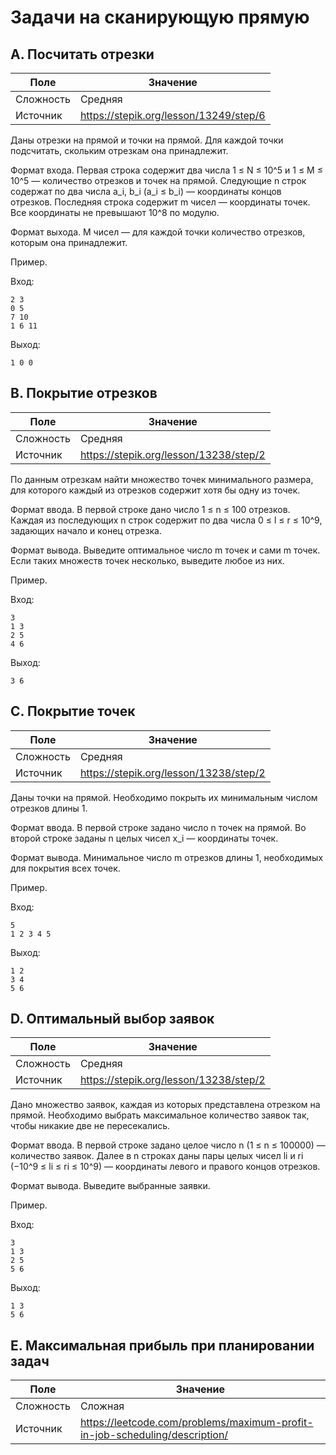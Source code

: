 # Задачи на сканирующую прямую

## A. Посчитать отрезки

| Поле      | Значение                               |
|-----------|----------------------------------------|
| Сложность | Средняя                                |
| Источник  | https://stepik.org/lesson/13249/step/6 |

Даны отрезки на прямой и точки на прямой. Для каждой точки подсчитать, скольким отрезкам она принадлежит.

Формат входа. Первая строка содержит два числа 1 ≤ N ≤ 10^5 и 1 ≤ M ≤ 10^5 — количество отрезков и точек на прямой.
Следующие n строк содержат по два числа a_i, b_i (a_i ≤ b_i) — координаты концов отрезков.
Последняя строка содержит m чисел — координаты точек. Все координаты не превышают 10^8 по модулю.

Формат выхода. M чисел — для каждой точки количество отрезков, которым она принадлежит.

Пример.

Вход:

```text
2 3
0 5
7 10
1 6 11
```

Выход:

```
1 0 0
```

## B. Покрытие отрезков

| Поле      | Значение                               |
|-----------|----------------------------------------|
| Сложность | Средняя                                |
| Источник  | https://stepik.org/lesson/13238/step/2 |

По данным отрезкам найти множество точек минимального размера, для которого каждый из отрезков содержит хотя бы одну из
точек.

Формат ввода. В первой строке дано число 1 ≤ n ≤ 100 отрезков. Каждая из последующих n строк содержит по два числа 0 ≤
l ≤ r ≤ 10^9,
задающих начало и конец отрезка.

Формат вывода. Выведите оптимальное число m точек и сами m точек. Если таких множеств точек
несколько, выведите любое из них.

Пример.

Вход:

```text
3
1 3
2 5
4 6
```

Выход:

```
3 6
```

## C. Покрытие точек

| Поле      | Значение                               |
|-----------|----------------------------------------|
| Сложность | Средняя                                |
| Источник  | https://stepik.org/lesson/13238/step/2 |

Даны точки на прямой. Необходимо покрыть их минимальным числом отрезков длины 1.

Формат ввода. В первой строке задано число n точек на прямой. Во второй строке заданы n целых чисел
x_i — координаты точек.

Формат вывода. Минимальное число m отрезков длины 1, необходимых для покрытия всех точек.

Пример.

Вход:

```text
5
1 2 3 4 5
```

Выход:

```
1 2
3 4
5 6
```

## D. Оптимальный выбор заявок

| Поле      | Значение                               |
|-----------|----------------------------------------|
| Сложность | Средняя                                |
| Источник  | https://stepik.org/lesson/13238/step/2 |

Дано множество заявок, каждая из которых представлена отрезком на прямой.
Необходимо выбрать максимальное количество заявок так, чтобы никакие две не пересекались.

Формат ввода.
В первой строке задано целое число n (1 ≤ n ≤ 100000) — количество заявок.
Далее в n строках даны пары целых чисел li и ri (−10^9 ≤ li ≤ ri ≤ 10^9) — координаты левого и правого концов отрезков.

Формат вывода.
Выведите выбранные заявки.

Пример.

Вход:

```text
3
1 3
2 5
5 6
```

Выход:

```
1 3
5 6
```

## E. Максимальная прибыль при планировании задач

| Поле      | Значение                                                                    |
|-----------|-----------------------------------------------------------------------------|
| Сложность | Сложная                                                                     |
| Источник  | https://leetcode.com/problems/maximum-profit-in-job-scheduling/description/ |
